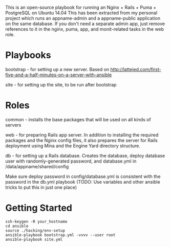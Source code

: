 This is an open-source playbook for running an Nginx + Rails + Puma + PostgreSQL on Ubuntu 14.04 This has been extracted from my personal project which runs an appname-admin and a appname-public application on the same database. If you don't need a separate admin app, just remove references to it in the nginx, puma, app, and monit-related tasks in the web role.

# Playbooks

bootstrap - for setting up a new server. Based on http://lattejed.com/first-five-and-a-half-minutes-on-a-server-with-ansible

site - for setting up the site, to be run after bootstrap

# Roles

common - installs the base packages that will be used on all kinds of servers

web - for preparing Rails app server. In addition to installing the required packages and the Nginx config files, it also prepares the server for Rails deployment using Mina and the Engine Yard directory structure.

db - for setting up a Rails database. Creates the database, deploy database user with randomly-generated password, and database.yml in /data/appname/shared/config

Make sure deploy password in config/database.yml is consistent with the password in the db.yml playbook
(TODO: Use variables and other ansible tricks to put this in just one place)

# Getting Started

```
ssh-keygen -R your_hostname
cd ansible
source ./hacking/env-setup
ansible-playbook bootstrap.yml -vvvv --user root
ansible-playbook site.yml
```

